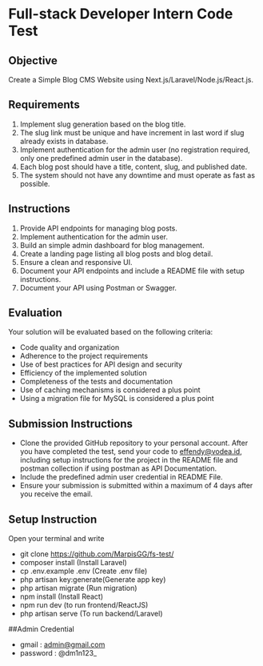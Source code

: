 # Full-stack Developer Intern Code Test

## Objective
Create a Simple Blog CMS Website using Next.js/Laravel/Node.js/React.js.

## Requirements
1. Implement slug generation based on the blog title.
2. The slug link must be unique and have increment in last word if slug already exists in database.
3. Implement authentication for the admin user (no registration required, only one predefined admin user in the database).
4. Each blog post should have a title, content, slug, and published date.
5. The system should not have any downtime and must operate as fast as possible.

## Instructions
1. Provide API endpoints for managing blog posts.
2. Implement authentication for the admin user.
3. Build an simple admin dashboard for blog management.
4. Create a landing page listing all blog posts and blog detail.
5. Ensure a clean and responsive UI.
6. Document your API endpoints and include a README file with setup instructions.
7. Document your API using Postman or Swagger.

## Evaluation
Your solution will be evaluated based on the following criteria:

* Code quality and organization
* Adherence to the project requirements
* Use of best practices for API design and security
* Efficiency of the implemented solution
* Completeness of the tests and documentation
* Use of caching mechanisms is considered a plus point
* Using a migration file for MySQL is considered a plus point

## Submission Instructions
* Clone the provided GitHub repository to your personal account. After you have completed the test, send your code to effendy@vodea.id, including setup instructions for the project in the README file and postman collection if using postman as API Documentation.
* Include the predefined admin user credential in README File.
* Ensure your submission is submitted within a maximum of 4 days after you receive the email.

## Setup Instruction
Open your terminal and write
* git clone https://github.com/MarpisGG/fs-test/
* composer install (Install Laravel)
* cp .env.example .env (Create .env file)
* php artisan key:generate(Generate app key)
* php artisan migrate (Run migration)
* npm install (Install React)
* npm run dev (to run frontend/ReactJS)
* php artisan serve (To run backend/Laravel)

##Admin Credential
* gmail : admin@gmail.com
* password : @dm1n123_

